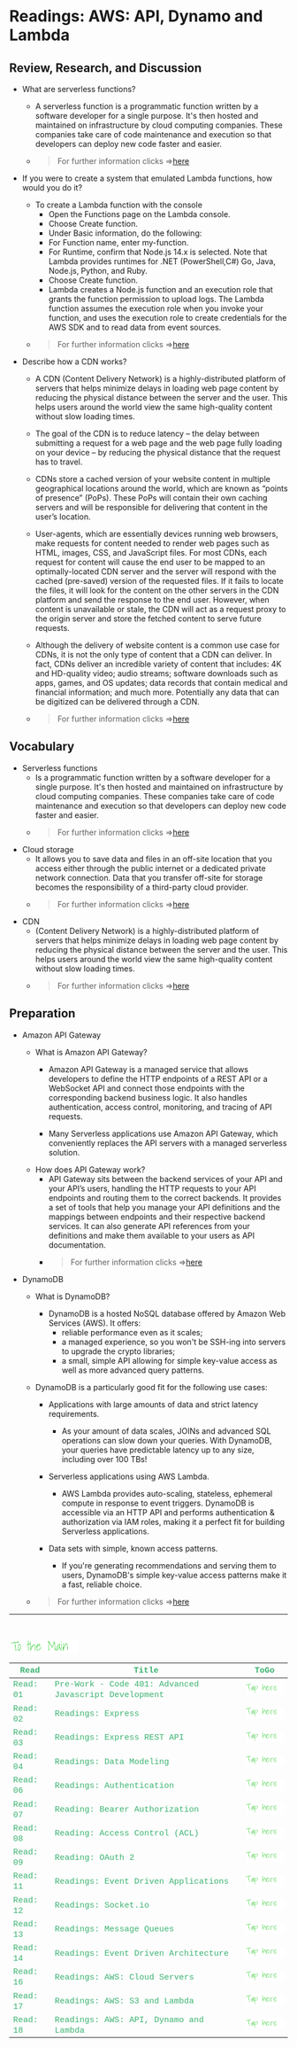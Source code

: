 # Readings: AWS: API, Dynamo and Lambda

## Review, Research, and Discussion

- What are serverless functions?
  - A serverless function is a programmatic function written by a software developer for a single purpose. It's then hosted and maintained on infrastructure by cloud computing companies. These companies take care of code maintenance and execution so that developers can deploy new code faster and easier.
  - > For further information clicks =>[here](https://blog.hubspot.com/website/serverless-functions)

- If you were to create a system that emulated Lambda functions, how would you do it?
  - To create a Lambda function with the console
    - Open the Functions page on the Lambda console.
    - Choose Create function.
    - Under Basic information, do the following:
    - For Function name, enter my-function.
    - For Runtime, confirm that Node.js 14.x is selected. Note that Lambda provides runtimes for .NET (PowerShell,C#) Go, Java, Node.js, Python, and Ruby.
    - Choose Create function.
    - Lambda creates a Node.js function and an execution role that grants the function permission to upload logs. The Lambda function assumes the execution role when you invoke your function, and uses the execution role to create credentials for the AWS SDK and to read data from event sources.
  - > For further information clicks =>[here](https://docs.aws.amazon.com/lambda/latest/dg/getting-started-create-function.html)

- Describe how a CDN works?
  - A CDN (Content Delivery Network) is a highly-distributed platform of servers that helps minimize delays in loading web page content by reducing the physical distance between the server and the user. This helps users around the world view the same high-quality content without slow loading times.
  - The goal of the CDN is to reduce latency – the delay between submitting a request for a web page and the web page fully loading on your device – by reducing the physical distance that the request has to travel.
  - CDNs store a cached version of your website content in multiple geographical locations around the world, which are known as “points of presence” (PoPs). These PoPs will contain their own caching servers and will be responsible for delivering that content in the user’s location.

  - User-agents, which are essentially devices running web browsers, make requests for content needed to render web pages such as HTML, images, CSS, and JavaScript files. For most CDNs, each request for content will cause the end user to be mapped to an optimally-located CDN server and the server will respond with the cached (pre-saved) version of the requested files. If it fails to locate the files, it will look for the content on the other servers in the CDN platform and send the response to the end user. However, when content is unavailable or stale, the CDN will act as a request proxy to the origin server and store the fetched content to serve future requests.

  - Although the delivery of website content is a common use case for CDNs, it is not the only type of content that a CDN can deliver. In fact, CDNs deliver an incredible variety of content that includes: 4K and HD-quality video; audio streams; software downloads such as apps, games, and OS updates; data records that contain medical and financial information; and much more. Potentially any data that can be digitized can be delivered through a CDN.
  - > For further information clicks =>[here](https://www.akamai.com/us/en/cdn/what-is-a-cdn.jsp)

## Vocabulary

- Serverless functions
  - Is a programmatic function written by a software developer for a single purpose. It's then hosted and maintained on infrastructure by cloud computing companies. These companies take care of code maintenance and execution so that developers can deploy new code faster and easier.
  - > For further information clicks =>[here](https://blog.hubspot.com/website/serverless-functions)  
- Cloud storage
  - It allows you to save data and files in an off-site location that you access either through the public internet or a dedicated private network connection. Data that you transfer off-site for storage becomes the responsibility of a third-party cloud provider.
  - > For further information clicks =>[here](https://www.ibm.com/cloud/learn/cloud-storage)
- CDN
  - (Content Delivery Network) is a highly-distributed platform of servers that helps minimize delays in loading web page content by reducing the physical distance between the server and the user. This helps users around the world view the same high-quality content without slow loading times.
  - > For further information clicks =>[here](https://www.akamai.com/us/en/cdn/what-is-a-cdn.jsp)

## Preparation

- Amazon API Gateway
  - What is Amazon API Gateway?
    - Amazon API Gateway is a managed service that allows developers to define the HTTP endpoints of a REST API or a WebSocket API and connect those endpoints with the corresponding backend business logic. It also handles authentication, access control, monitoring, and tracing of API requests.

    - Many Serverless applications use Amazon API Gateway, which conveniently replaces the API servers with a managed serverless solution.
  - How does API Gateway work?
    - API Gateway sits between the backend services of your API and your API’s users, handling the HTTP requests to your API endpoints and routing them to the correct backends. It provides a set of tools that help you manage your API definitions and the mappings between endpoints and their respective backend services. It can also generate API references from your definitions and make them available to your users as API documentation.
    - > For further information clicks =>[here](https://www.serverless.com/amazon-api-gateway)

- DynamoDB
  - What is DynamoDB?
    - DynamoDB is a hosted NoSQL database offered by Amazon Web Services (AWS). It offers:
      - reliable performance even as it scales;
      - a managed experience, so you won't be SSH-ing into servers to upgrade the crypto libraries;
      - a small, simple API allowing for simple key-value access as well as more advanced query patterns.
  - DynamoDB is a particularly good fit for the following use cases:
    - Applications with large amounts of data and strict latency requirements.
      - As your amount of data scales, JOINs and advanced SQL operations can slow down your queries. With DynamoDB, your queries have predictable latency up to any size, including over 100 TBs!

    - Serverless applications using AWS Lambda.
      - AWS Lambda provides auto-scaling, stateless, ephemeral compute in response to event triggers. DynamoDB is accessible via an HTTP API and performs authentication & authorization via IAM roles, making it a perfect fit for building Serverless applications.
    - Data sets with simple, known access patterns.
      - If you're generating recommendations and serving them to users, DynamoDB's simple key-value access patterns make it a fast, reliable choice.

  - > For further information clicks =>[here](https://www.dynamodbguide.com/what-is-dynamo-db/)

---
<br>

[<img src="assets/main.gif">](README)
<br>

| <span style="font-family:Courier New; font-size:15px;color:rgb(60, 179, 113)"> **Read** </span> |  <span style="font-family:Courier New; font-size:15px;color:rgb(60, 179, 113)"> **Title** </span>  |   <span style="font-family:Courier New; font-size:15px;color:rgb(60, 179, 113)"> **ToGo** </span>  |
| ----------- | ----------- | ----------- |
| <span style="font-family:Courier New; font-size:15px;color:rgb(60, 179, 113)"> Read: 01 </span>      | <span style="font-family:Courier New; font-size:15px;color:rgb(60, 179, 113)">Pre-Work - Code 401: Advanced Javascript Development</span>       |[<img src="assets/taphere.gif">](class-01)|
| <span style="font-family:Courier New; font-size:15px;color:rgb(60, 179, 113)"> Read: 02 </span>      | <span style="font-family:Courier New; font-size:15px;color:rgb(60, 179, 113)">Readings: Express</span>       |[<img src="assets/taphere.gif">](class-02)|
| <span style="font-family:Courier New; font-size:15px;color:rgb(60, 179, 113)"> Read: 03 </span>      | <span style="font-family:Courier New; font-size:15px;color:rgb(60, 179, 113)">Readings: Express REST API</span>       |[<img src="assets/taphere.gif">](class-03)|
| <span style="font-family:Courier New; font-size:15px;color:rgb(60, 179, 113)"> Read: 04 </span>      | <span style="font-family:Courier New; font-size:15px;color:rgb(60, 179, 113)">Readings: Data Modeling</span>       |[<img src="assets/taphere.gif">](class-04)|
| <span style="font-family:Courier New; font-size:15px;color:rgb(60, 179, 113)"> Read: 06 </span>      | <span style="font-family:Courier New; font-size:15px;color:rgb(60, 179, 113)">Readings: Authentication</span>       |[<img src="assets/taphere.gif">](class-06)|
| <span style="font-family:Courier New; font-size:15px;color:rgb(60, 179, 113)"> Read: 07 </span>      | <span style="font-family:Courier New; font-size:15px;color:rgb(60, 179, 113)">Reading: Bearer Authorization</span>       |[<img src="assets/taphere.gif">](class-07)|
| <span style="font-family:Courier New; font-size:15px;color:rgb(60, 179, 113)"> Read: 08 </span>      | <span style="font-family:Courier New; font-size:15px;color:rgb(60, 179, 113)">Reading: Access Control (ACL)</span>       |[<img src="assets/taphere.gif">](class-08)|
| <span style="font-family:Courier New; font-size:15px;color:rgb(60, 179, 113)"> Read: 09 </span>      | <span style="font-family:Courier New; font-size:15px;color:rgb(60, 179, 113)">Reading: OAuth 2</span>       |[<img src="assets/taphere.gif">](class-09)|
| <span style="font-family:Courier New; font-size:15px;color:rgb(60, 179, 113)"> Read: 11 </span>      | <span style="font-family:Courier New; font-size:15px;color:rgb(60, 179, 113)">Readings: Event Driven Applications</span>       |[<img src="assets/taphere.gif">](class-11)|
| <span style="font-family:Courier New; font-size:15px;color:rgb(60, 179, 113)"> Read: 12 </span>      | <span style="font-family:Courier New; font-size:15px;color:rgb(60, 179, 113)">Readings: Socket.io</span>       |[<img src="assets/taphere.gif">](class-12)|
| <span style="font-family:Courier New; font-size:15px;color:rgb(60, 179, 113)"> Read: 13 </span>      | <span style="font-family:Courier New; font-size:15px;color:rgb(60, 179, 113)">Readings: Message Queues</span>       |[<img src="assets/taphere.gif">](class-13)|
| <span style="font-family:Courier New; font-size:15px;color:rgb(60, 179, 113)"> Read: 14 </span>      | <span style="font-family:Courier New; font-size:15px;color:rgb(60, 179, 113)">Readings: Event Driven Architecture</span>       |[<img src="assets/taphere.gif">](class-14)|
| <span style="font-family:Courier New; font-size:15px;color:rgb(60, 179, 113)"> Read: 16 </span>      | <span style="font-family:Courier New; font-size:15px;color:rgb(60, 179, 113)">Readings: AWS: Cloud Servers</span>       |[<img src="assets/taphere.gif">](class-16)|
| <span style="font-family:Courier New; font-size:15px;color:rgb(60, 179, 113)"> Read: 17 </span>      | <span style="font-family:Courier New; font-size:15px;color:rgb(60, 179, 113)">Readings: AWS: S3 and Lambda</span>       |[<img src="assets/taphere.gif">](class-17)|
| <span style="font-family:Courier New; font-size:15px;color:rgb(60, 179, 113)"> Read: 18 </span>      | <span style="font-family:Courier New; font-size:15px;color:rgb(60, 179, 113)">Readings: AWS: API, Dynamo and Lambda</span>       |[<img src="assets/taphere.gif">](class-18)|
